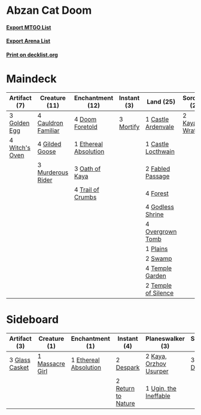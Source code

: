 # Abzan Cat Doom

#### [Export MTGO List](../collection/Abzan%20Cat%20Doom/Abzan%20Cat%20Doom.txt)
#### [Export Arena List](../collection/Abzan%20Cat%20Doom/Abzan%20Cat%20Doom_arena.txt)
#### [Print on decklist.org](http://decklist.org/?deckmain=1%09Castle%20Ardenvale%0A1%09Castle%20Locthwain%0A4%09Cauldron%20Familiar%0A4%09Doom%20Foretold%0A1%09Ethereal%20Absolution%0A2%09Fabled%20Passage%0A4%09Forest%0A4%09Gilded%20Goose%0A4%09Godless%20Shrine%0A3%09Golden%20Egg%0A2%09Kaya's%20Wrath%0A3%09Mortify%0A3%09Murderous%20Rider%0A3%09Oath%20of%20Kaya%0A4%09Overgrown%20Tomb%0A1%09Plains%0A2%09Swamp%0A4%09Temple%20Garden%0A2%09Temple%20of%20Silence%0A4%09Trail%20of%20Crumbs%0A4%09Witch's%20Oven&deckside=2%09Despark%0A3%09Duress%0A1%09Ethereal%20Absolution%0A3%09Glass%20Casket%0A2%09Kaya,%20Orzhov%20Usurper%0A1%09Massacre%20Girl%0A2%09Return%20to%20Nature%0A1%09Ugin,%20the%20Ineffable)
# Maindeck

|                                      Artifact (7)                                       |                                        Creature (11)                                         |                                        Enchantment (12)                                        |                                    Instant (3)                                     |                                          Land (25)                                           |                                       Sorcery (2)                                       |
|-----------------------------------------------------------------------------------------|----------------------------------------------------------------------------------------------|------------------------------------------------------------------------------------------------|------------------------------------------------------------------------------------|----------------------------------------------------------------------------------------------|-----------------------------------------------------------------------------------------|
|3 [Golden Egg](http://gatherer.wizards.com/Pages/Card/Details.aspx?multiverseid=473182)  |4 [Cauldron Familiar](http://gatherer.wizards.com/Pages/Card/Details.aspx?multiverseid=473043)|4 [Doom Foretold](http://gatherer.wizards.com/Pages/Card/Details.aspx?multiverseid=473149)      |3 [Mortify](http://gatherer.wizards.com/Pages/Card/Details.aspx?multiverseid=420829)|1 [Castle Ardenvale](http://gatherer.wizards.com/Pages/Card/Details.aspx?multiverseid=473200) |2 [Kaya's Wrath](http://gatherer.wizards.com/Pages/Card/Details.aspx?multiverseid=457331)|
|4 [Witch's Oven](http://gatherer.wizards.com/Pages/Card/Details.aspx?multiverseid=473199)|4 [Gilded Goose](http://gatherer.wizards.com/Pages/Card/Details.aspx?multiverseid=473122)     |1 [Ethereal Absolution](http://gatherer.wizards.com/Pages/Card/Details.aspx?multiverseid=457314)|                                                                                    |1 [Castle Locthwain](http://gatherer.wizards.com/Pages/Card/Details.aspx?multiverseid=473203) |                                                                                         |
|                                                                                         |3 [Murderous Rider](http://gatherer.wizards.com/Pages/Card/Details.aspx?multiverseid=473059)  |3 [Oath of Kaya](http://gatherer.wizards.com/Pages/Card/Details.aspx?multiverseid=461136)       |                                                                                    |2 [Fabled Passage](http://gatherer.wizards.com/Pages/Card/Details.aspx?multiverseid=473206)   |                                                                                         |
|                                                                                         |                                                                                              |4 [Trail of Crumbs](http://gatherer.wizards.com/Pages/Card/Details.aspx?multiverseid=473141)    |                                                                                    |4 [Forest](http://gatherer.wizards.com/Pages/Card/Details.aspx?multiverseid=439860)           |                                                                                         |
|                                                                                         |                                                                                              |                                                                                                |                                                                                    |4 [Godless Shrine](http://gatherer.wizards.com/Pages/Card/Details.aspx?multiverseid=405099)   |                                                                                         |
|                                                                                         |                                                                                              |                                                                                                |                                                                                    |4 [Overgrown Tomb](http://gatherer.wizards.com/Pages/Card/Details.aspx?multiverseid=405103)   |                                                                                         |
|                                                                                         |                                                                                              |                                                                                                |                                                                                    |1 [Plains](http://gatherer.wizards.com/Pages/Card/Details.aspx?multiverseid=439856)           |                                                                                         |
|                                                                                         |                                                                                              |                                                                                                |                                                                                    |2 [Swamp](http://gatherer.wizards.com/Pages/Card/Details.aspx?multiverseid=439858)            |                                                                                         |
|                                                                                         |                                                                                              |                                                                                                |                                                                                    |4 [Temple Garden](http://gatherer.wizards.com/Pages/Card/Details.aspx?multiverseid=405112)    |                                                                                         |
|                                                                                         |                                                                                              |                                                                                                |                                                                                    |2 [Temple of Silence](http://gatherer.wizards.com/Pages/Card/Details.aspx?multiverseid=373522)|                                                                                         |


# Sideboard

|                                      Artifact (3)                                       |                                       Creature (1)                                       |                                        Enchantment (1)                                         |                                         Instant (4)                                         |                                        Planeswalker (3)                                         |                                   Sorcery (3)                                    |
|-----------------------------------------------------------------------------------------|------------------------------------------------------------------------------------------|------------------------------------------------------------------------------------------------|---------------------------------------------------------------------------------------------|-------------------------------------------------------------------------------------------------|----------------------------------------------------------------------------------|
|3 [Glass Casket](http://gatherer.wizards.com/Pages/Card/Details.aspx?multiverseid=472977)|1 [Massacre Girl](http://gatherer.wizards.com/Pages/Card/Details.aspx?multiverseid=461026)|1 [Ethereal Absolution](http://gatherer.wizards.com/Pages/Card/Details.aspx?multiverseid=457314)|2 [Despark](http://gatherer.wizards.com/Pages/Card/Details.aspx?multiverseid=461117)         |2 [Kaya, Orzhov Usurper](http://gatherer.wizards.com/Pages/Card/Details.aspx?multiverseid=460129)|3 [Duress](http://gatherer.wizards.com/Pages/Card/Details.aspx?multiverseid=14557)|
|                                                                                         |                                                                                          |                                                                                                |2 [Return to Nature](http://gatherer.wizards.com/Pages/Card/Details.aspx?multiverseid=461102)|1 [Ugin, the Ineffable](http://gatherer.wizards.com/Pages/Card/Details.aspx?multiverseid=460929) |                                                                                  |

